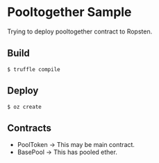 # Pooltogether Sample
Trying to deploy pooltogether contract to Ropsten.
## Build
```
$ truffle compile
```
## Deploy
```
$ oz create
```
## Contracts
- PoolToken -> This may be main contract.
- BasePool -> This has pooled ether.
